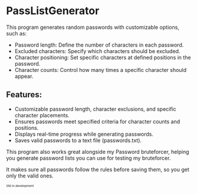 # PassListGenerator
This program generates random passwords with customizable options, such as:

- Password length: Define the number of characters in each password.
- Excluded characters: Specify which characters should be excluded.
- Character positioning: Set specific characters at defined positions in the password.
- Character counts: Control how many times a specific character should appear.
## Features:
- Customizable password length, character exclusions, and specific character placements.
- Ensures passwords meet specified criteria for character counts and positions.
- Displays real-time progress while generating passwords.
- Saves valid passwords to a text file (passwords.txt).

This program also works great alongside my Password bruteforcer, helping you generate password lists you can use for testing my bruteforcer.

It makes sure all passwords follow the rules before saving them, so you get only the valid ones.

<sub><sub><sub>Still in development</sub></sub></sub>
